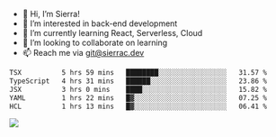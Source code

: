- 👋 Hi, I’m Sierra!
- 👀 I’m interested in back-end development
- 🌱 I’m currently learning React, Serverless, Cloud
- 💞️ I’m looking to collaborate on learning
- 📫 Reach me via git@sierrac.dev

<!--START_SECTION:waka-->

```txt
TSX          5 hrs 59 mins   ████████░░░░░░░░░░░░░░░░░   31.57 %
TypeScript   4 hrs 31 mins   ██████░░░░░░░░░░░░░░░░░░░   23.86 %
JSX          3 hrs 0 mins    ████░░░░░░░░░░░░░░░░░░░░░   15.82 %
YAML         1 hrs 22 mins   █▓░░░░░░░░░░░░░░░░░░░░░░░   07.25 %
HCL          1 hrs 13 mins   █▓░░░░░░░░░░░░░░░░░░░░░░░   06.41 %
```

<!--END_SECTION:waka-->


![](https://hit.yhype.me/github/profile?user_id=7351311)
